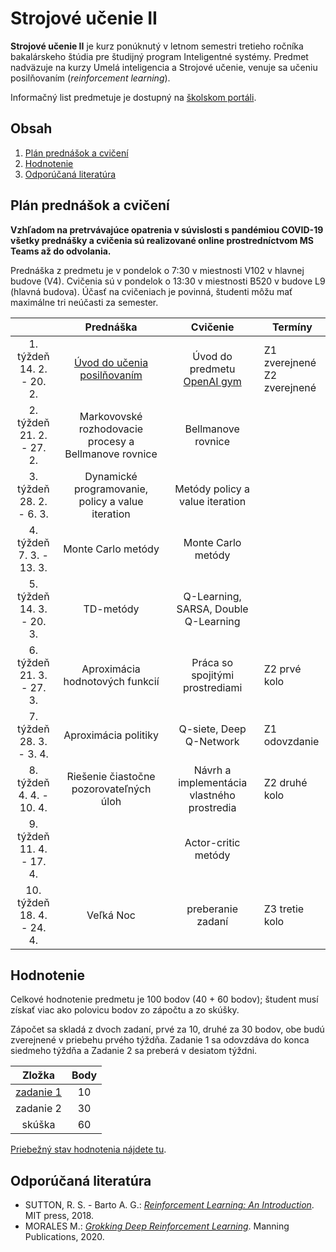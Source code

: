 # Strojové učenie II

**Strojové učenie II** je kurz ponúknutý v letnom semestri tretieho ročníka bakalárskeho štúdia pre študijný program Inteligentné systémy. Predmet nadväzuje na kurzy Umelá inteligencia a Strojové učenie, venuje sa učeniu posilňovaním (*reinforcement learning*).

Informačný list predmetuje je dostupný na [školskom portáli](https://maisportal.tuke.sk/portal/studijneProgramy.mais).

## Obsah
1. [Plán prednášok a cvičení](#plan)
2. [Hodnotenie](#grading)
3. [Odporúčaná literatúra](#textbooks)

## Plán prednášok a cvičení <a name="plan"></a>

**Vzhľadom na pretrvávajúce opatrenia v súvislosti s pandémiou COVID-19 všetky prednášky a cvičenia sú realizované online prostredníctvom MS Teams až do odvolania.**

Prednáška z predmetu je v pondelok o 7:30 v miestnosti V102 v hlavnej budove (V4). Cvičenia sú v pondelok o 13:30 v miestnosti B520 v budove L9 (hlavná budova). Účasť na cvičeniach je povinná, študenti môžu mať maximálne tri neúčasti za semester.

|                               |                       Prednáška                       |                  Cvičenie                  |            Termíny             |
|:-----------------------------:|:-----------------------------------------------------:|:------------------------------------------:|--------------------------------|
|  1. týždeň<br>14. 2. - 20. 2. |              [Úvod do učenia posilňovaním](lectures/Lecture01.pdf)              |       Úvod do predmetu<br>[OpenAI gym](labs/lab01-setting-things-up.ipynb)       | Z1 zverejnené<br>Z2 zverejnené |
|  2. týždeň<br>21. 2. - 27. 2. | Markovovské rozhodovacie procesy a Bellmanove rovnice |             Bellmanove rovnice             |                                |
|  3. týždeň<br>28. 2. - 6. 3.  |   Dynamické programovanie, policy a value iteration   |       Metódy policy a value iteration      |                                |
|  4. týždeň<br>7. 3. - 13. 3.  |                   Monte Carlo metódy                  |             Monte Carlo metódy             |                                |
|  5. týždeň<br>14. 3. - 20. 3. |                       TD-metódy                       |    Q-Learning, SARSA, Double Q-Learning    |                                |
|  6. týždeň<br>21. 3. - 27. 3. |            Aproximácia hodnotových funkcií            |       Práca so spojitými prostrediami      | Z2 prvé kolo                   |
|  7. týždeň<br>28. 3. - 3. 4.  |                  Aproximácia politiky                 |           Q-siete, Deep Q-Network          | Z1 odovzdanie                  |
|  8. týždeň<br>4. 4. - 10. 4.  |        Riešenie čiastočne pozorovateľných úloh        | Návrh a implementácia vlastného prostredia | Z2 druhé kolo                  |
|  9. týždeň<br>11. 4. - 17. 4. |                                                       |             Actor-critic metódy            |                                |
| 10. týždeň<br>18. 4. - 24. 4. |                       Veľká Noc                       |              preberanie zadaní             | Z3 tretie kolo                 |

## Hodnotenie <a name="grading"></a>

Celkové hodnotenie predmetu je 100 bodov (40 + 60 bodov); študent musí získať viac ako polovicu bodov zo zápočtu a zo skúšky.

Zápočet sa skladá z dvoch zadaní, prvé za 10, druhé za 30 bodov, obe budú zverejnené v priebehu prvého týždňa. Zadanie 1 sa odovzdáva do konca siedmeho týždňa a Zadanie 2 sa preberá v desiatom týždni.

|                  Zložka                 | Body |
|:---------------------------------------:|:----:|
| [zadanie 1](assignments/assignment1.md) |  10  |
| zadanie 2                               |  30  |
| skúška                                  |  60  |

[Priebežný stav hodnotenia nájdete tu](https://docs.google.com/spreadsheets/d/1rKYwykd3eCjIzR9lUyfFJifpZP9qgLe4LE3q8ja2ATg/edit?usp=sharing).

## Odporúčaná literatúra <a name="textbooks"></a>
* SUTTON, R. S. - Barto A. G.: [*Reinforcement Learning: An Introduction*](http://www.andrew.cmu.edu/course/10-703/textbook/BartoSutton.pdf). MIT press, 2018.
* MORALES M.: [*Grokking Deep Reinforcement Learning*](https://www.amazon.com/Grokking-Reinforcement-Learning-Miguel-Morales/dp/1617295450). Manning Publications, 2020.
